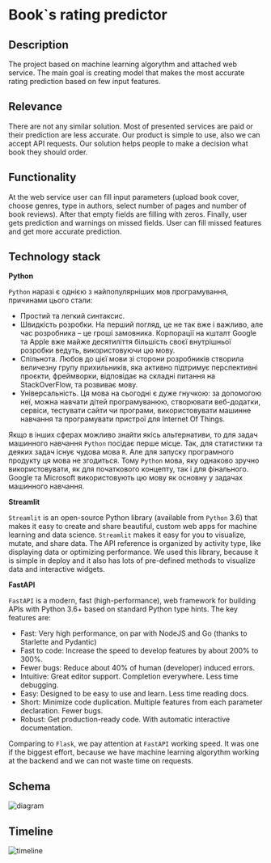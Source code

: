 # Book`s rating predictor

## Description
The project based on machine learning algorythm and attached web service.
The main goal is creating model that makes the most accurate rating prediction based on few input features.

## Relevance
There are not any similar solution. Most of presented services are paid or their prediction are less accurate.
Our product is simple to use, also we can accept API requests. Our solution helps people to make a decision what book they should order.

## Functionality
At the web service user can fill input parameters (upload book cover, choose genres, type in authors, select number of pages
and number of book reviews). After that empty fields are filling with zeros. Finally, user gets prediction and warnings on missed fields.
User can fill missed features and get more accurate prediction.

## Technology stack

**Python**

`Python` наразі є однією з найпопулярніших мов програмування, причинами цього стали:
* Простий та легкий синтаксис.
* Швидкість розробки. На перший погляд, це не так вже і важливо, але час розробника – це гроші замовника. Корпорації на кшталт Google та Apple вже майже десятиліття більшість своєї внутрішньої розробки ведуть, використовуючи цю мову.
* Спільнота. Любов до цієї мови зі сторони розробників створила величезну групу прихильників, яка активно підтримує перспективні проєкти, фреймворки, відповідає на складні питання на StackOverFlow, та розвиває мову.
* Універсальність. Ця мова на сьогодні є дуже гнучкою: за допомогою неї, можна навчати дітей програмуванюю, створювати веб-додатки, сервіси, тестувати сайти чи програми, використовувати машинне навчання та програмувати пристрої для Internet Of Things.

Якщо в інших сферах можливо знайти якісь альтернативи, то для задач машинного навчання `Python` посідає перше місце. Так, для статистики та деяких задач існує чудова мова `R`. Але для запуску програмного продукту ця мова не згодиться. Тому `Python` мова, яку однаково зручно використовувати, як для початкового концепту, так і для фінального. Google та Microsoft використовують цю мову як основну у задачах машинного навчання.

**Streamlit**

`Streamlit` is an open-source Python library (available from `Python` 3.6) that makes it easy to create and share beautiful, custom web apps for machine learning and data science.
`Streamlit` makes it easy for you to visualize, mutate, and share data. The API reference is organized by activity type, like displaying data or optimizing performance.
We used this library, because it is simple in deploy and it also has lots of pre-defined methods to visualize data and interactive widgets.

**FastAPI**

`FastAPI` is a modern, fast (high-performance), web framework for building APIs with Python 3.6+ based on standard Python type hints. 
The key features are:
* Fast: Very high performance, on par with NodeJS and Go (thanks to Starlette and Pydantic)
* Fast to code: Increase the speed to develop features by about 200% to 300%.
* Fewer bugs: Reduce about 40% of human (developer) induced errors.
* Intuitive: Great editor support. Completion everywhere. Less time debugging.
* Easy: Designed to be easy to use and learn. Less time reading docs.
* Short: Minimize code duplication. Multiple features from each parameter declaration. Fewer bugs.
* Robust: Get production-ready code. With automatic interactive documentation.

Comparing to `Flask`, we pay attention at `FastAPI` working speed. It was one if the biggest effort, because we have machine learning algorythm working
at the backend and we can not waste time on requests.

## Schema

![diagram](https://github.com/shooterdimon/int20h/blob/master/diagrams/ux.png)
## Timeline

![timeline](https://github.com/shooterdimon/int20h/blob/master/diagrams/timeline.png)

